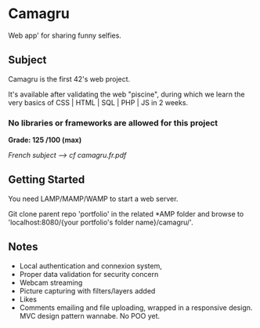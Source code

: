 # Camagru

Web app' for sharing funny selfies.


## Subject

Camagru is the first 42's web project.

It's available after validating the web "piscine", during which we learn the very basics of CSS | HTML | SQL | PHP | JS in 2 weeks.

### No libraries or frameworks are allowed for this project


__Grade: 125 /100 (max)__

*French subject --> cf camagru.fr.pdf*


## Getting Started

You need LAMP/MAMP/WAMP to start a web server.

Git clone parent repo 'portfolio' in the related *AMP folder and browse to 'localhost:8080/{your portfolio's folder name}/camagru/'.


## Notes

- Local authentication and connexion system, 
- Proper data validation for security concern
- Webcam streaming
- Picture capturing with filters/layers added
- Likes
- Comments
 emailing and file uploading, wrapped in a responsive design. MVC design pattern wannabe. No POO yet.

